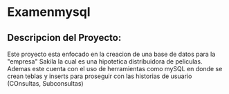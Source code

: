 # Examenmysql
## Descripcion del Proyecto:

Este proyecto esta enfocado en la creacion de una base de datos para la "empresa" Sakila la cual es una hipotetica distribuidora de peliculas.
Ademas este cuenta con el uso de herramientas como mySQL en donde se crean teblas y inserts para proseguir con las historias de usuario (COnsultas, Subconsultas)
